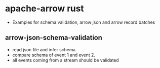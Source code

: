 # apache-arrow rust

- Examples for schema validation, arrow json and arrow record batches

## arrow-json-schema-validation

- read json file and infer schema.
- compare schema of event 1 and event 2.
- all events coming from a stream should be validated
